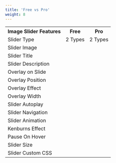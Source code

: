 ```yaml
---
title: 'Free vs Pro'
weight: 8
---
```


<table class="free-vs-pro table table-responsive table-bordered">
	<tbody class="no-org">
		<tr>
			<th>Image Slider Features</th>
			<th>Free</th>
			<th>Pro</th>
		</tr>
		<tr>
			<td>Slider Type</td>
			<td><span class="fa fa-check"></span> 2 Types</td>
			<td><span class="fa fa-check"></span> 2 Types</td>
		</tr>
		<tr>
			<td>Slider Image</td>
			<td><span class="fa fa-check"></span></td>
			<td><span class="fa fa-check"></span></td>
		</tr>
		<tr>
			<td>Slider Title</td>
			<td><span class="fa fa-check"></span></td>
			<td><span class="fa fa-check"></span></td>
		</tr>
		<tr>
			<td>Slider Description</td>
			<td><span class="fa fa-check"></span></td>
			<td><span class="fa fa-check"></span></td>
		</tr>
		<tr>
			<td>Overlay on Slide</td>
			<td><span class="fa fa-check"></span></td>
			<td><span class="fa fa-check"></span></td>
		</tr>
		<tr>
			<td>Overlay Position</td>
			<td><span class="fa fa-check"></span></td>
			<td><span class="fa fa-check"></span></td>
		</tr>
		<tr>
			<td>Overlay Effect</td>
			<td><span class="fa fa-check"></span></td>
			<td><span class="fa fa-check"></span></td>
		</tr>
		<tr>
			<td>Overlay Width</td>
			<td><span class="fa fa-check"></span></td>
			<td><span class="fa fa-check"></span></td>
		</tr>
		<tr>
			<td>Slider Autoplay</td>
			<td><span class="fa fa-check"></span></td>
			<td><span class="fa fa-check"></span></td>
		</tr>
		<tr>
			<td>Slider Navigation</td>
			<td><span class="fa fa-check"></span></td>
			<td><span class="fa fa-check"></span></td>
		</tr>
		<tr>
			<td>Slider Animation</td>
			<td><span class="fa fa-check"></span></td>
			<td><span class="fa fa-check"></span></td>
		</tr>
		<tr>
			<td>Kenburns Effect</td>
			<td><span class="fa fa-check"></span></td>
			<td><span class="fa fa-check"></span></td>
		</tr>
		<tr>
			<td>Pause On Hover</td>
			<td><span class="fa fa-check"></span></td>
			<td><span class="fa fa-check"></span></td>
		</tr>
		<tr>
			<td>Slider Size</td>
			<td><span class="fa fa-check"></span></td>
			<td><span class="fa fa-check"></span></td>
		</tr>
		<tr>
			<td>Slider Custom CSS</td>
			<td><span class="fa fa-check"></span></td>
			<td><span class="fa fa-check"></span></td>
		</tr>
	</tbody>
</table>